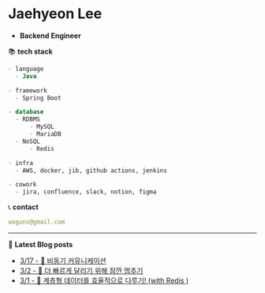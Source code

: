 

# Jaehyeon Lee
- **Backend Engineer**

📚 **tech stack**
```sql
- language
  - Java

- framework
  - Spring Boot

- database
  - RDBMS
      - MySQL
      - MariaDB
  - NoSQL
      - Redis

- infra
  - AWS, docker, jib, github actions, jenkins

- cowork
  - jira, confluence, slack, notion, figma
```

📞  **contact**
```yml
woguns@gmail.com
```

---
📝 **Latest Blog posts**

 - [3/17 - 📨 비동기 커뮤니케이션](https://versatile0010.github.io/communication/cowork/coworking/)
 - [3/2 - 🚃 더 빠르게 달리기 위해 잠깐 멈추기](https://versatile0010.github.io/test/sideproject/test-container-java/)
 - [3/1 - 🌲 계층형 데이터를 효율적으로 다루기! (with Redis )](https://versatile0010.github.io/cache/redis-cache/)
